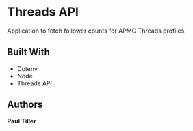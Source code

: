 
# Threads API

Application to fetch follower counts for APMG Threads profiles.

## Built With
- Dotenv
- Node
- Threads API

## Authors

**Paul Tiller**